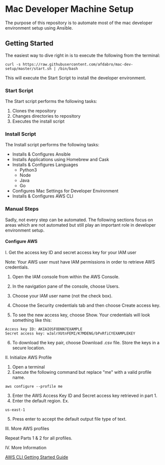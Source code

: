 # Mac Developer Machine Setup
The purpose of this repository is to automate most of the mac developer environment setup using Ansible.

## Getting Started

The easiest way to dive right in is to execute the following from the terminal:
```
curl -s https://raw.githubusercontent.com/afdabro/mac-dev-setup/master/start.sh | /bin/bash
```
This will execute the Start Script to install the developer environment.

### Start Script
The Start script performs the following tasks:
1. Clones the repository
2. Changes directories to repository
3. Executes the install script

### Install Script
The Install script performs the following tasks:
* Installs & Configures Ansible
* Installs Applications using Homebrew and Cask
* Installs & Configures Languages
    * Python3
    * Node
    * Java
    * Go
* Configures Mac Settings for Developer Environment
* Installs & Configures AWS CLI

### Manual Steps

Sadly, not every step can be automated. The following sections focus on areas which are not automated but still play an important role in developer environment setup.

#### Configure AWS

I. Get the access key ID and secret access key for your IAM user

Note: Your AWS user must have IAM permissions in order to retrieve AWS credentials.

1. Open the IAM console from within the AWS Console.

2. In the navigation pane of the console, choose Users.

3. Choose your IAM user name (not the check box).

4. Choose the Security credentials tab and then choose Create access key.

5. To see the new access key, choose Show. Your credentials will look something like this: 
```
Access key ID: AKIAIOSFODNN7EXAMPLE
Secret access key: wJalrXUtnFEMI/K7MDENG/bPxRfiCYEXAMPLEKEY
```
6. To download the key pair, choose Download .csv file. Store the keys in a secure location.

II. Initialize AWS Profile

1. Open a terminal
2. Execute the following command but replace "me" with a valid profile name.
```
aws configure --profile me
```
3. Enter the AWS Access Key ID and Secret access key retrieved in part 1.
4. Enter the default region. Ex.
```
us-east-1
```
5. Press enter to accept the default output file type of text.

III. More AWS profiles

Repeat Parts 1 & 2 for all profiles.

IV. More Information

[AWS CLI Getting Started Guide](http://docs.aws.amazon.com/cli/latest/userguide/cli-chap-getting-started.html)
